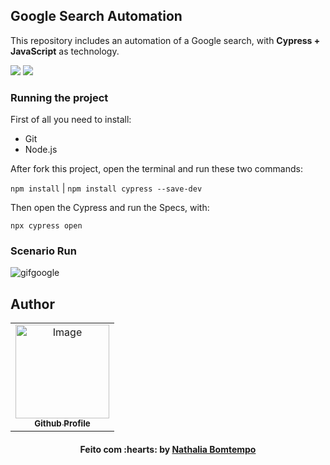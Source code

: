## Google Search Automation
This repository includes an automation of a Google search, with **Cypress + JavaScript** as technology.

<img src="https://img.shields.io/badge/JavaScript-F7DF1E?style=for-the-badge&logo=javascript&logoColor=black" target="_blank"></a>
<img src="https://img.shields.io/badge/CYPRESS-000000?style=for-the-badge&logoColor=white" target="_blank"></a> 

### Running the project

First of all you need to install:

- Git
- Node.js

After fork this project, open the terminal and run these two commands:

`npm install` | 
`npm install cypress --save-dev`

Then open the Cypress and run the Specs, with:

`npx cypress open`

### Scenario Run
![gifgoogle](https://user-images.githubusercontent.com/70415844/174197192-6e07336e-6569-4bae-9cd0-7c4f82a3947b.gif)


## Author
<table align="center">
    <tr>
        <td align="center">
            <a href="https://github.com/NathaliaBomtemp">
               <img src="https://user-images.githubusercontent.com/70415844/158703092-49a4ca70-a69c-45fb-8fba-886324e8e831.png" width="150px;" alt="Image" />
                <br />
                <sub><b>Github Profile</b></sub>
            </a>
        </td>    
    </tr>
</table>
<h4 align="center">
   Feito com :hearts: by  <a href="https://www.linkedin.com/in/nathalia-bomtempo/" target="_blank"> Nathalia Bomtempo </a>
</h4>
